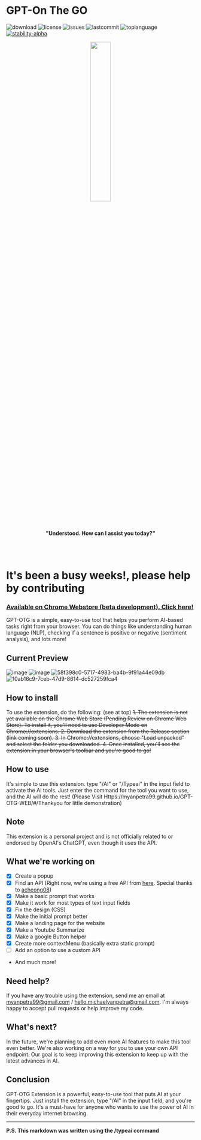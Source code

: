 # GPT-On The GO
![download](https://img.shields.io/github/downloads/myanpetra99/gpt-otg/total)
![license](https://img.shields.io/github/license/myanpetra99/gpt-otg)
![issues](https://img.shields.io/github/issues/myanpetra99/gpt-otg)
![lastcommit](https://img.shields.io/github/last-commit/myanpetra99/gpt-otg)
![toplanguage](https://img.shields.io/github/languages/top/myanpetra99/gpt-otg)
[![stability-alpha](https://img.shields.io/badge/stability-alpha-f4d03f.svg)](https://github.com/mkenney/software-guides/blob/master/STABILITY-BADGES.md#alpha)
<p align="center" width="100%">
    <img width="33%" src="https://github-production-user-asset-6210df.s3.amazonaws.com/57763111/240456140-2b3f8d54-1492-4cb8-a5b1-dd5e651858cd.png">
</p>



<p align="center">
    <b>"Understood. How can I assist you today?"</b>
</p>

<br>
<br>

# It's been a busy weeks!, please help by contributing
### [Available on Chrome Webstore (beta development). Click here!  ](https://chrome.google.com/webstore/detail/gpt-otg-development-build/fmibenbpkickilfocjdghokdnkmolhfi?hl=en&authuser=0)

GPT-OTG  is a simple, easy-to-use tool that helps you perform AI-based tasks right from your browser. You can do things like understanding human language (NLP), checking if a sentence is positive or negative (sentiment analysis), and lots more!

## Current Preview
![image](https://github.com/myanpetra99/GPT-OTG/assets/57763111/94fd3b74-0242-400a-965f-98710d115051)
![image](https://github.com/myanpetra99/GPT-OTG/assets/57763111/46b14926-f059-438d-b83b-aabce827c690)
![58f398c0-5717-4983-ba4b-9f91a44e09db](https://github.com/myanpetra99/GPT-OTG/assets/57763111/3141d9fd-b5f9-4317-a467-7c5d58530d7f)
![10ab16c9-7ceb-47d9-8614-dc527259fca4](https://github.com/myanpetra99/GPT-OTG/assets/57763111/d6632af4-c86e-46db-aa78-cd6a5bd1e5f0)



## How to install
To use the extension, do the following:
(see at top)
~~1. The extension is not yet available on the Chrome Web Store (Pending Review on Chrome Web Store). To install it, you'll need to use Developer Mode on Chrome://extensions.
2. Download the extension from the Release section (link coming soon).
3. In Chrome://extensions, choose "Load unpacked" and select the folder you downloaded.
4. Once installed, you'll see the extension in your browser's toolbar and you're good to go!~~


## How to use
It's simple to use this extension. type "/AI" or "/Typeai" in the input field to activate the AI tools. 
Just enter the command for the tool you want to use, and the AI will do the rest!
(Please Visit Https://myanpetra99.github.io/GPT-OTG-WEB/#/Thankyou for little demonstration)

## Note
This extension is a personal project and is not officially related to or endorsed by OpenAI's ChatGPT, even though it uses the API.


## What we're working on

- [x] Create a popup
- [x] Find an API (Right now, we're using a free API from [here](https://github.com/editor-syntax/gpt-free). Special thanks to [acheong08](https://github.com/acheong08))
- [x] Make a basic prompt that works
- [x] Make it work for most types of text input fields
- [x] Fix the design (CSS)
- [x] Make the initial prompt better
- [x] Make a landing page for the website
- [x] Make a Youtube Summarize
- [x] Make a google Button helper
- [x] Create more contextMenu (basically extra static prompt)
- [ ] Add an option to use a custom API
- And much more!


## Need help?
If you have any trouble using the extension, send me an email at myanpetra99@gmail.com / hello.michaelyanpetra@gmail.com. I'm always happy to accept pull requests or help improve my code.

## What's next?
In the future, we're planning to add even more AI features to make this tool even better. We're also working on a way for you to use your own API endpoint. Our goal is to keep improving this extension to keep up with the latest advances in AI.

## Conclusion
GPT-OTG Extension is a powerful, easy-to-use tool that puts AI at your fingertips. Just install the extension, type "/AI" in the input field, and you're good to go. It's a must-have for anyone who wants to use the power of AI in their everyday internet browsing.

----------------------------------------------------------------
**P.S. This markdown was written using the /typeai command**
